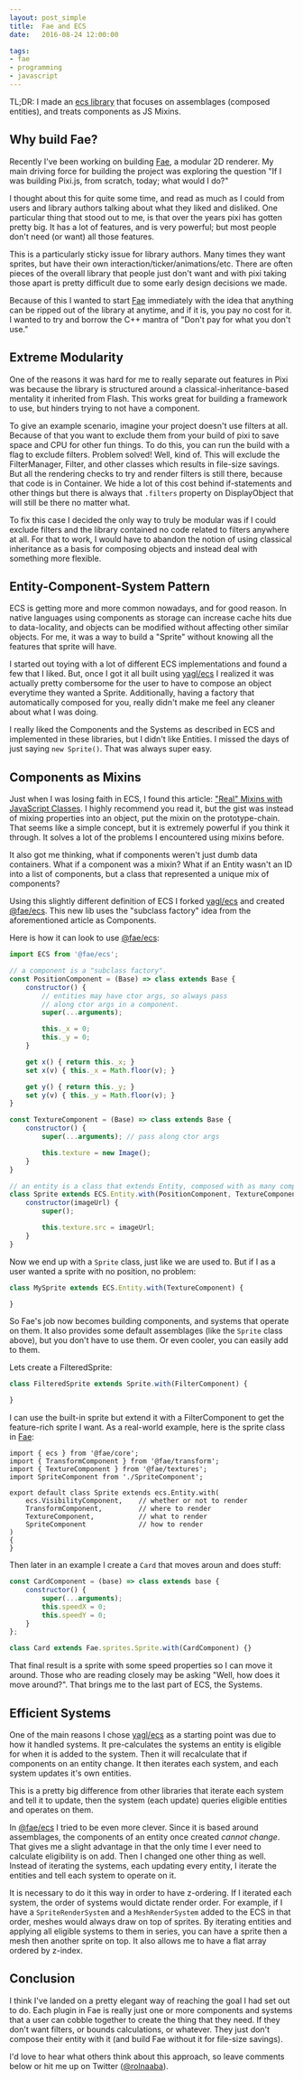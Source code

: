```yaml
---
layout: post_simple
title:  Fae and ECS
date:   2016-08-24 12:00:00

tags:
- fae
- programming
- javascript
---
```


TL;DR: I made an [ecs library][fae-ecs] that focuses on assemblages (composed entities), and treats
components as JS Mixins.

## Why build Fae?

Recently I've been working on building [Fae][fae], a modular 2D renderer. My main driving force for
building the project was exploring the question "If I was building Pixi.js, from scratch, today; what
would I do?"

<!--more-->

I thought about this for quite some time, and read as much as I could from users and library authors
talking about what they liked and disliked. One particular thing that stood out to me, is that over
the years pixi has gotten pretty big. It has a lot of features, and is very powerful; but most
people don't need (or want) all those features.

This is a particularly sticky issue for library authors. Many times they want sprites, but have their
own interaction/ticker/animations/etc. There are often pieces of the overall library that people just
don't want and with pixi taking those apart is pretty difficult due to some early design decisions we
made.

Because of this I wanted to start [Fae][fae] immediately with the idea that anything can be ripped out
of the library at anytime, and if it is, you pay no cost for it. I wanted to try and borrow the C++
mantra of "Don't pay for what you don't use."

## Extreme Modularity

One of the reasons it was hard for me to really separate out features in Pixi was because the library
is structured around a classical-inheritance-based mentality it inherited from Flash. This works great
for building a framework to use, but hinders trying to not have a component.

To give an example scenario, imagine your project doesn't use filters at all. Because of that you want
to exclude them from your build of pixi to save space and CPU for other fun things. To do this, you can
run the build with a flag to exclude filters. Problem solved! Well, kind of. This will exclude the
FilterManager, Filter, and other classes which results in file-size savings. But all the rendering checks
to try and render filters is still there, because that code is in Container. We hide a lot of this cost
behind if-statements and other things but there is always that `.filters` property on DisplayObject that
will still be there no matter what.

To fix this case I decided the only way to truly be modular was if I could exclude filters and the library
contained no code related to filters anywhere at all. For that to work, I would have to abandon the notion
of using classical inheritance as a basis for composing objects and instead deal with something more flexible.

## Entity-Component-System Pattern

ECS is getting more and more common nowadays, and for good reason. In native languages using
components as storage can increase cache hits due to data-locality, and objects can be modified
without affecting other similar objects. For me, it was a way to build a "Sprite" without knowing
all the features that sprite will have.

I started out toying with a lot of different ECS implementations and found a few that I liked. But,
once I got it all built using [yagl/ecs][yagl-ecs] I realized it was actually pretty combersome for
the user to have to compose an object everytime they wanted a Sprite. Additionally, having a factory
that automatically composed for you, really didn't make me feel any cleaner about what I was doing.

I really liked the Components and the Systems as described in ECS and implemented in these libraries,
but I didn't like Entities. I missed the days of just saying `new Sprite()`. That was always super easy.

## Components as Mixins

Just when I was losing faith in ECS, I found this article: ["Real" Mixins with JavaScript Classes][es6-mixin].
I highly recommend you read it, but the gist was instead of mixing properties into an object,
put the mixin on the prototype-chain. That seems like a simple concept, but it is extremely
powerful if you think it through. It solves a lot of the problems I encountered using mixins
before.

It also got me thinking, what if components weren't just dumb data containers. What if a component
was a mixin? What if an Entity wasn't an ID into a list of components, but a class that represented
a unique mix of components?

Using this slightly different definition of ECS I forked [yagl/ecs][yagl-ecs] and created [@fae/ecs][fae-ecs].
This new lib uses the "subclass factory" idea from the aforementioned article as Components.

Here is how it can look to use [@fae/ecs][fae-ecs]:

```js
import ECS from '@fae/ecs';

// a component is a "subclass factory".
const PositionComponent = (Base) => class extends Base {
    constructor() {
        // entities may have ctor args, so always pass
        // along ctor args in a component.
        super(...arguments);

        this._x = 0;
        this._y = 0;
    }

    get x() { return this._x; }
    set x(v) { this._x = Math.floor(v); }

    get y() { return this._y; }
    set y(v) { this._y = Math.floor(v); }
}

const TextureComponent = (Base) => class extends Base {
    constructor() {
        super(...arguments); // pass along ctor args

        this.texture = new Image();
    }
}

// an entity is a class that extends Entity, composed with as many components as you want
class Sprite extends ECS.Entity.with(PositionComponent, TextureComponent) {
    constructor(imageUrl) {
        super();

        this.texture.src = imageUrl;
    }
}
```

Now we end up with a `Sprite` class, just like we are used to. But if I as a user wanted a sprite
with no position, no problem:

```js
class MySprite extends ECS.Entity.with(TextureComponent) {

}
```

So Fae's job now becomes building components, and systems that operate on them. It also provides
some default assemblages (like the `Sprite` class above), but you don't have to use them. Or even
cooler, you can easily add to them.

Lets create a FilteredSprite:

```js
class FilteredSprite extends Sprite.with(FilterComponent) {

}
```

I can use the built-in sprite but extend it with a FilterComponent to get the feature-rich sprite
I want. As a real-world example, here is the sprite class in [Fae][fae]:

```
import { ecs } from '@fae/core';
import { TransformComponent } from '@fae/transform';
import { TextureComponent } from '@fae/textures';
import SpriteComponent from './SpriteComponent';

export default class Sprite extends ecs.Entity.with(
    ecs.VisibilityComponent,    // whether or not to render
    TransformComponent,         // where to render
    TextureComponent,           // what to render
    SpriteComponent             // how to render
)
{
}
```

Then later in an example I create a `Card` that moves aroun and does stuff:

```js
const CardComponent = (base) => class extends base {
    constructor() {
        super(...arguments);
        this.speedX = 0;
        this.speedY = 0;
    }
};

class Card extends Fae.sprites.Sprite.with(CardComponent) {}
```

That final result is a sprite with some speed properties so I can move it around. Those who are
reading closely may be asking "Well, how does it move around?". That brings me to the last part
of ECS, the Systems.

## Efficient Systems

One of the main reasons I chose [yagl/ecs][yagl-ecs] as a starting point was due to how it handled
systems. It pre-calculates the systems an entity is eligible for when it is added to the system. Then
it will recalculate that if components on an entity change. It then iterates each system, and each
system updates it's own entities.

This is a pretty big difference from other libraries that iterate each system and tell it to update,
then the system (each update) queries eligible entities and operates on them.

In [@fae/ecs][fae-ecs] I tried to be even more clever. Since it is based around assemblages, the
components of an entity once created *cannot change*. That gives me a slight advantage in that
the only time I ever need to calculate eligibility is on add. Then I changed one other thing as
well. Instead of iterating the systems, each updating every entity, I iterate the entities and
tell each system to operate on it.

It is necessary to do it this way in order to have z-ordering. If I iterated each system, the order
of systems would dictate render order. For example, if I have a `SpriteRenderSystem` and a
`MeshRenderSystem` added to the ECS in that order, meshes would always draw on top of sprites.
By iterating entities and applying all eligible systems to them in series, you can have a sprite
then a mesh then another sprite on top. It also allows me to have a flat array ordered by z-index.

## Conclusion

I think I've landed on a pretty elegant way of reaching the goal I had set out to do. Each plugin
in Fae is really just one or more components and systems that a user can cobble together to create
the thing that they need. If they don't want filters, or bounds calculations, or whatever. They just
don't compose their entity with it (and build Fae without it for file-size savings).

I'd love to hear what others think about this approach, so leave comments below or hit me up
on Twitter ([@rolnaaba](https://twitter.com/rolnaaba)).

[fae]: https://github.com/Fae/fae
[fae-ecs]: https://github.com/Fae/ecs
[yagl-ecs]: https://github.com/yagl/ecs
[es6-mixin]: http://justinfagnani.com/2015/12/21/real-mixins-with-javascript-classes/
